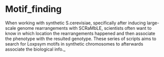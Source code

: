 # Motif_finding
When working with synthetic S.cerevisiae, specifically after inducing large-scale genome rearrangements with SCRaMbLE, scientists often want to know in which location the rearrangements happened and then associate the phenotype with the resulted genotype. These series of scripts aims to search for Loxpsym motifs in synthetic chromosomes to afterwards associate the biological info._
